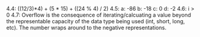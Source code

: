 4.4: ((12/3)*4) + (5 * 15) + ((24 % 4) / 2)
4.5:
a: -86
b: -18
c: 0
d: -2
4.6: i > 0
4.7: Overflow is the consequence of iterating/calcuating a value beyond the representable capacity of the data type being used (int, short, long, etc). The number wraps around to the negative representations.